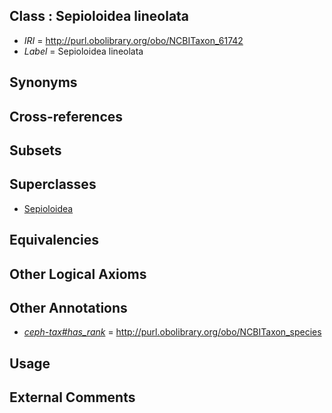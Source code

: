 
## Class : Sepioloidea lineolata

 * *IRI* = http://purl.obolibrary.org/obo/NCBITaxon_61742
 * *Label* = Sepioloidea lineolata

## Synonyms


## Cross-references


## Subsets


## Superclasses

 * [Sepioloidea](../../NCBITaxon/41/NCBITaxon_61741.md)

## Equivalencies


## Other Logical Axioms


## Other Annotations

 * *[ceph-tax#has_rank](../../ceph-tax#has/nk/ceph-tax#has_rank.md)* = http://purl.obolibrary.org/obo/NCBITaxon_species

## Usage


## External Comments

